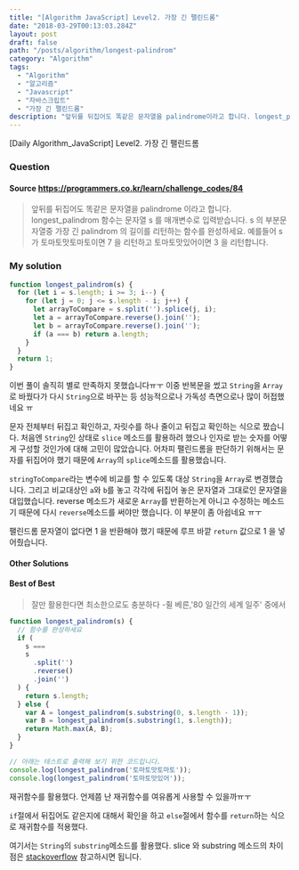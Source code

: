```yaml
---
title: "[Algorithm JavaScript] Level2. 가장 긴 팰린드롬"
date: "2018-03-29T00:13:03.284Z"
layout: post
draft: false
path: "/posts/algorithm/longest-palindrom"
category: "Algorithm"
tags:
  - "Algorithm"
  - "알고리즘"
  - "Javascript"
  - "자바스크립트"
  - "가장 긴 팰린드롬"
description: "앞뒤를 뒤집어도 똑같은 문자열을 palindrome이라고 합니다. longest_palindrom함수는 문자열 s를 매개변수로 입력받습니다. s의 부분문자열중 가장 긴 palindrom의 길이를 리턴하는 함수를 완성하세요."
---
```


[Daily Algorithm_JavaScript] Level2. 가장 긴 팰린드롬

### Question

#### Source https://programmers.co.kr/learn/challenge_codes/84

> 앞뒤를 뒤집어도 똑같은 문자열을 palindrome 이라고 합니다.
> longest_palindrom 함수는 문자열 s 를 매개변수로 입력받습니다.
> s 의 부분문자열중 가장 긴 palindrom 의 길이를 리턴하는 함수를 완성하세요.
> 예를들어 s 가 토마토맛토마토이면 7 을 리턴하고 토마토맛있어이면 3 을 리턴합니다.

### My solution

```javascript
function longest_palindrom(s) {
  for (let i = s.length; i >= 3; i--) {
    for (let j = 0; j <= s.length - i; j++) {
      let arrayToCompare = s.split('').splice(j, i);
      let a = arrayToCompare.reverse().join('');
      let b = arrayToCompare.reverse().join('');
      if (a === b) return a.length;
    }
  }
  return 1;
}
```

이번 풀이 솔직히 별로 만족하지 못했습니다ㅠㅜ 이중 반복문을 썼고 `String`을 `Array`로 바꿨다가 다시 `String`으로 바꾸는 등 성능적으로나 가독성 측면으로나 많이 허접했네요 ㅠ

문자 전체부터 뒤집고 확인하고, 자릿수를 하나 줄이고 뒤집고 확인하는 식으로 짰습니다. 처음엔 `String`인 상태로 `slice` 메소드를 활용하려 했으나 인자로 받는 숫자를 어떻게 구성할 것인가에 대해 고민이 많았습니다. 어차피 팰린드롬을 판단하기 위해서는 문자를 뒤집어야 했기 때문에 `Array`의 `splice`메소드를 활용했습니다.

`stringToCompare`라는 변수에 비교를 할 수 있도록 대상 `String`을 `Array`로 변경했습니다. 그리고 비교대상인 `a`와 `b`를 놓고 각각에 뒤집어 놓은 문자열과 그대로인 문자열을 대입했습니다. reverse 메소드가 새로운 `Array`를 반환하는게 아니고 수정하는 메소드기 때문에 다시 `reverse`메소드를 써야만 했습니다. 이 부분이 좀 아쉽네요 ㅠㅜ

팰린드롬 문자열이 없다면 1 을 반환해야 했기 때문에 루프 바깥 `return` 값으로 1 을 넣어줬습니다.

#### Other Solutions

#### Best of Best

> 잘만 활용한다면 최소한으로도 충분하다 -쥘 베른,'80 일간의 세계 일주' 중에서

```javascript
function longest_palindrom(s) {
  // 함수를 완성하세요
  if (
    s ===
    s
      .split('')
      .reverse()
      .join('')
  ) {
    return s.length;
  } else {
    var A = longest_palindrom(s.substring(0, s.length - 1));
    var B = longest_palindrom(s.substring(1, s.length));
    return Math.max(A, B);
  }
}

// 아래는 테스트로 출력해 보기 위한 코드입니다.
console.log(longest_palindrom('토마토맛토마토'));
console.log(longest_palindrom('토마토맛있어'));
```

재귀함수를 활용했다. 언제쯤 난 재귀함수를 여유롭게 사용할 수 있을까ㅠㅜ

`if`절에서 뒤집어도 같은지에 대해서 확인을 하고 `else`절에서 함수를 `return`하는 식으로 재귀함수를 적용했다.

여기서는 `String`의 `substring`메소드를 활용했다. slice 와 substring 메소드의 차이점은 [stackoverflow](https://stackoverflow.com/questions/2243824/what-is-the-difference-between-string-slice-and-string-substring?utm_medium=organic&utm_source=google_rich_qa&utm_campaign=google_rich_qa) 참고하시면 됩니다.
